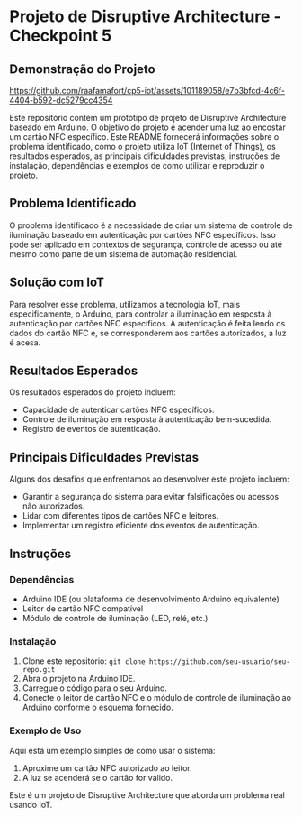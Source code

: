 # Projeto de Disruptive Architecture - Checkpoint 5

## Demonstração do Projeto


https://github.com/raafamafort/cp5-iot/assets/101189058/e7b3bfcd-4c6f-4404-b592-dc5279cc4354



Este repositório contém um protótipo de projeto de Disruptive Architecture baseado em Arduino. O objetivo do projeto é acender uma luz ao encostar um cartão NFC específico. Este README fornecerá informações sobre o problema identificado, como o projeto utiliza IoT (Internet of Things), os resultados esperados, as principais dificuldades previstas, instruções de instalação, dependências e exemplos de como utilizar e reproduzir o projeto.

## Problema Identificado

O problema identificado é a necessidade de criar um sistema de controle de iluminação baseado em autenticação por cartões NFC específicos. Isso pode ser aplicado em contextos de segurança, controle de acesso ou até mesmo como parte de um sistema de automação residencial.

## Solução com IoT

Para resolver esse problema, utilizamos a tecnologia IoT, mais especificamente, o Arduino, para controlar a iluminação em resposta à autenticação por cartões NFC específicos. A autenticação é feita lendo os dados do cartão NFC e, se corresponderem aos cartões autorizados, a luz é acesa.

## Resultados Esperados

Os resultados esperados do projeto incluem:

- Capacidade de autenticar cartões NFC específicos.
- Controle de iluminação em resposta à autenticação bem-sucedida.
- Registro de eventos de autenticação.

## Principais Dificuldades Previstas

Alguns dos desafios que enfrentamos ao desenvolver este projeto incluem:

- Garantir a segurança do sistema para evitar falsificações ou acessos não autorizados.
- Lidar com diferentes tipos de cartões NFC e leitores.
- Implementar um registro eficiente dos eventos de autenticação.

## Instruções

### Dependências

- Arduino IDE (ou plataforma de desenvolvimento Arduino equivalente)
- Leitor de cartão NFC compatível
- Módulo de controle de iluminação (LED, relé, etc.)

### Instalação

1. Clone este repositório: `git clone https://github.com/seu-usuario/seu-repo.git`
2. Abra o projeto na Arduino IDE.
3. Carregue o código para o seu Arduino.
4. Conecte o leitor de cartão NFC e o módulo de controle de iluminação ao Arduino conforme o esquema fornecido.

### Exemplo de Uso

Aqui está um exemplo simples de como usar o sistema:

1. Aproxime um cartão NFC autorizado ao leitor.
2. A luz se acenderá se o cartão for válido.


Este é um projeto de Disruptive Architecture que aborda um problema real usando IoT.

